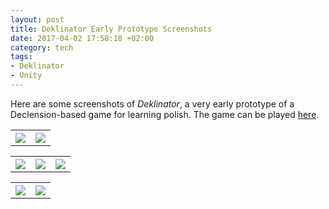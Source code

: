 ```yaml
---
layout: post
title: Deklinator Early Prototype Screenshots
date: 2017-04-02 17:58:18 +02:00
category: tech
tags:
- Deklinator
- Unity
---
```


Here are some screenshots of *Deklinator*, a very early prototype of a Declension-based game for learning polish. The game can be played [here](http://defuncart.com/game-prototypes/deklinator/).

<table style="width:100%" cellspacing="5" cellpadding="5">
  <tr>
    <th><img src="{{site.baseurl}}/assets/images/posts/2017/17-04-02/01.png" style="width:50% height:100%"></th>
    <th><img src="{{site.baseurl}}/assets/images/posts/2017/17-04-02/02.png" style="width:50% height:100%"></th>
  </tr>
</table>

<table style="width:100%" cellspacing="5" cellpadding="5">
  <tr>
    <th><img src="{{site.baseurl}}/assets/images/posts/2017/17-04-02/03.png" style="width:33% height:100%"></th>
    <th><img src="{{site.baseurl}}/assets/images/posts/2017/17-04-02/04.png" style="width:33% height:100%"></th>
    <th><img src="{{site.baseurl}}/assets/images/posts/2017/17-04-02/05.png" style="width:33% height:100%"></th>
  </tr>
</table>

<table style="width:100%" cellspacing="5" cellpadding="5">
  <tr>
    <th><img src="{{site.baseurl}}/assets/images/posts/2017/17-04-02/06.png" style="width:50% height:100%"></th>
    <th><img src="{{site.baseurl}}/assets/images/posts/2017/17-04-02/07.png" style="width:50% height:100%"></th>
  </tr>
</table>
